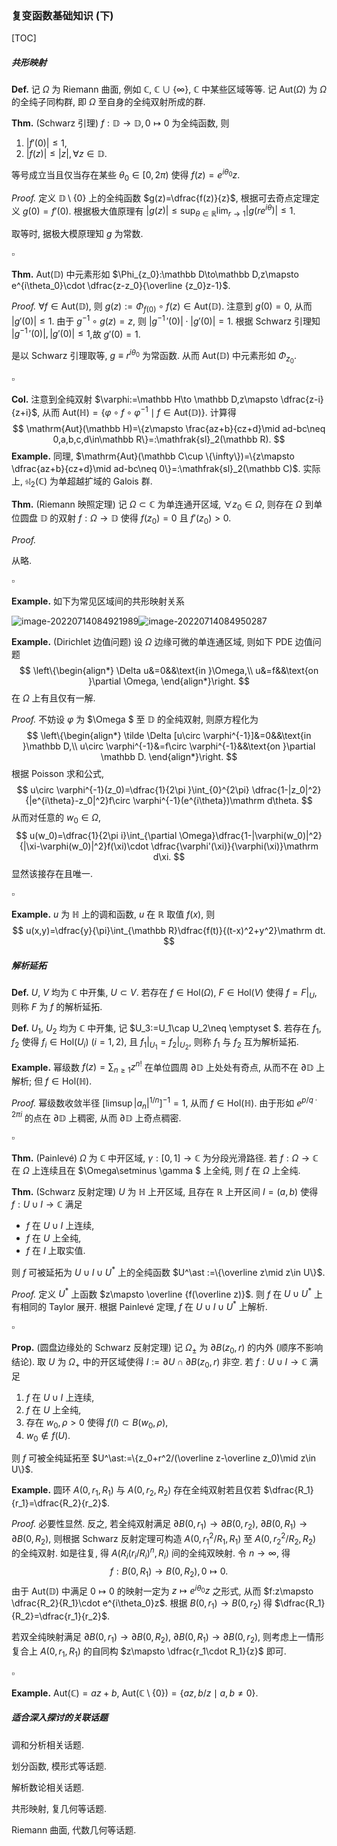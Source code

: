 ### 复变函数基础知识 (下)

[TOC]

##### 共形映射

**Def.** 记 $\Omega$ 为 Riemann 曲面, 例如 $\mathbb C$, $\mathbb C\cup\{\infty\}$, $\mathbb C$ 中某些区域等等. 记 $\mathrm{Aut}(\Omega)$ 为 $\Omega$ 的全纯子同构群, 即 $\Omega$ 至自身的全纯双射所成的群. 

**Thm.** (Schwarz 引理) $f:\mathbb D\to \mathbb D,0\mapsto 0$ 为全纯函数, 则

1. $|f'(0)|\leq 1$,
2. $|f(z)|\leq |z|, \forall z\in\mathbb D$. 

等号成立当且仅当存在某些 $\theta_0\in[0,2\pi)$ 使得 $f(z)=e^{i\theta_0}z$. 

*Proof.* 定义 $\mathbb D\setminus \{0\}$ 上的全纯函数 $g(z)=\dfrac{f(z)}{z}$, 根据可去奇点定理定义 $g(0)=f'(0)$. 根据极大值原理有 $|g(z)|\leq \sup_{\theta\in\mathbb R}\lim_{r\to 1}|g(re^{i\theta})|\leq 1$.

取等时, 据极大模原理知 $g$ 为常数. 

$\square$

**Thm.** $\mathrm{Aut}(\mathbb D)$ 中元素形如 $\Phi_{z_0}:\mathbb D\to\mathbb D,z\mapsto e^{i\theta_0}\cdot \dfrac{z-z_0}{\overline {z_0}z-1}$. 

*Proof.* $\forall f\in \mathrm{Aut}(\mathbb D)$, 则 $g(z):=\Phi_{f(0)}\circ f(z)\in\mathrm{Aut}(\mathbb D)$. 注意到 $g(0)=0$, 从而 $|g'(0)|\leq 1$. 由于 $g^{-1}\circ g(z)=z$, 则 $|g^{-1} \,'(0)|\cdot |g'(0)|=1$. 根据 Schwarz 引理知 $|g^{-1} \,'(0)|, |g'(0)|\leq1$,故 $g'(0)=1$. 

是以 Schwarz 引理取等, $g\equiv r^{i\theta_0}$ 为常函数. 从而 $\mathrm{Aut}(\mathbb D)$ 中元素形如 $\Phi_{z_0}$. 

$\square$

**Col.** 注意到全纯双射 $\varphi:=\mathbb H\to \mathbb D,z\mapsto \dfrac{z-i}{z+i}$, 从而 $\mathrm{Aut}(\mathrm{\mathbb H})=\{\varphi\circ f\circ \varphi^{-1}\mid f\in\mathrm{Aut}(\mathbb D)\}$. 计算得
$$
\mathrm{Aut}(\mathbb H)=\{z\mapsto \frac{az+b}{cz+d}\mid ad-bc\neq 0,a,b,c,d\in\mathbb R\}=:\mathfrak{sl}_2(\mathbb R).
$$
**Example.** 同理, $\mathrm{Aut}(\mathbb C\cup \{\infty\})=\{z\mapsto \dfrac{az+b}{cz+d}\mid ad-bc\neq 0\}=:\mathfrak{sl}_2(\mathbb C)$. 实际上, $\mathfrak{sl}_2(\mathbb C)$ 为单超越扩域的 Galois 群. 

**Thm.** (Riemann 映照定理) 记 $\Omega\subset \mathbb C$ 为单连通开区域, $\forall z_0\in \Omega$, 则存在 $\Omega$ 到单位圆盘 $\mathbb D$ 的双射 $f:\Omega\to \mathbb D$ 使得 $f(z_0)=0$ 且 $f'(z_0)>0$. 

*Proof.* 

从略.

$\square$

**Example.** 如下为常见区域间的共形映射关系

![image-20220714084921989](https://s2.loli.net/2022/07/14/XZSTghf2mkWsazP.png)![image-20220714084950287](https://s2.loli.net/2022/07/14/gwm6K9ZuhY4JCnN.png)

**Example.** (Dirichlet 边值问题) 设 $\Omega$ 边缘可微的单连通区域, 则如下 PDE 边值问题
$$
\left\{\begin{align*}
\Delta u&=0&&\text{in }\Omega,\\
u&=f&&\text{on }\partial \Omega,
\end{align*}\right.
$$
在 $\Omega$ 上有且仅有一解. 

*Proof.* 不妨设 $\varphi$ 为 $\Omega $ 至 $\mathbb D$​ 的全纯双射, 则原方程化为
$$
\left\{\begin{align*}
\tilde \Delta [u\circ \varphi^{-1}]&=0&&\text{in }\mathbb D,\\
u\circ \varphi^{-1}&=f\circ \varphi^{-1}&&\text{on }\partial \mathbb D.
\end{align*}\right.
$$
根据 Poisson 求和公式, 
$$
u\circ \varphi^{-1}(z_0)=\dfrac{1}{2\pi }\int_{0}^{2\pi} \dfrac{1-|z_0|^2}{|e^{i\theta}-z_0|^2}f\circ \varphi^{-1}(e^{i\theta})\mathrm d\theta.
$$
从而对任意的 $w_0\in \Omega$, 
$$
u(w_0)=\dfrac{1}{2\pi i}\int_{\partial \Omega}\dfrac{1-|\varphi(w_0)|^2}{|\xi-\varphi(w_0)|^2}f(\xi)\cdot \dfrac{\varphi'(\xi)}{\varphi(\xi)}\mathrm d\xi.
$$
显然该接存在且唯一. 

$\square$

**Example.** $u$ 为 $\mathbb H$ 上的调和函数, $u$ 在 $\mathbb R$ 取值 $f(x)$, 则
$$
u(x,y)=\dfrac{y}{\pi}\int_{\mathbb R}\dfrac{f(t)}{(t-x)^2+y^2}\mathrm dt.
$$

##### 解析延拓

**Def.** $U$, $V$ 均为 $\mathbb C$ 中开集, $U\subset V$. 若存在 $f\in\mathrm{Hol}(\Omega)$, $F\in\mathrm{Hol}(V)$ 使得 $f=F|_U$, 则称 $F$ 为 $f$ 的解析延拓. 

**Def.** $U_1$, $U_2$ 均为 $\mathbb C$ 中开集, 记 $U_3:=U_1\cap U_2\neq \emptyset $. 若存在 $f_1$, $f_2$ 使得 $f_i\in\mathrm{Hol}(U_i)$ ($i=1,2$), 且 $f_1|_{U_1}=f_2|_{U_2}$, 则称 $f_1$ 与 $f_2$ 互为解析延拓. 

**Example.** 幂级数 $f(z)=\sum_{n\geq 1}z^{n!}$ 在单位圆周 $\partial \mathbb D$ 上处处有奇点, 从而不在 $\partial\mathbb D$ 上解析; 但 $f\in\mathrm{Hol}(\mathbb H)$. 

*Proof.* 幂级数收敛半径 $[\limsup |a_n|^{1/n}]^{-1}=1$, 从而 $f\in\mathrm{Hol}(\mathbb H)$. 由于形如 $e^{p/q\cdot 2\pi i}$ 的点在 $\partial \mathbb D$ 上稠密, 从而 $\partial \mathbb D$ 上奇点稠密. 

$\square$

**Thm.** (Painlevé) $\Omega$ 为 $\mathbb C$ 中开区域, $\gamma:[0,1]\to\mathbb C$ 为分段光滑路径. 若 $f:\Omega\to \mathbb C$ 在 $\Omega$ 上连续且在 $\Omega\setminus \gamma $ 上全纯, 则 $f$ 在 $\Omega$ 上全纯. 

**Thm.** (Schwarz 反射定理) $U$ 为 $\mathbb H$ 上开区域, 且存在 $\mathbb R$ 上开区间 $I=(a,b)$ 使得 $f:U\cup I\to \mathbb C$ 满足

* $f$ 在 $U\cup I$ 上连续,
* $f$ 在 $U$ 上全纯,
* $f$ 在 $I$ 上取实值.

则 $f$ 可被延拓为 $U\cup I\cup U^\ast$ 上的全纯函数 $U^\ast :=\{\overline z\mid z\in U\}$. 

*Proof.* 定义 $U^\ast$ 上函数 $z\mapsto \overline {f(\overline z)}$. 则 $f$ 在 $U\cup U^\ast$ 上有相同的 Taylor 展开. 根据 Painlevé 定理, $f$ 在 $U\cup I\cup U^\ast$ 上解析. 

$\square$

**Prop.** (圆盘边缘处的 Schwarz 反射定理) 记 $\Omega_\pm$ 为 $\partial B(z_0,r)$ 的内外 (顺序不影响结论). 取 $U$ 为 $\Omega_+$ 中的开区域使得 $I:=\partial U\cap \partial B(z_0,r)$ 非空. 若 $f:U\cup I\to \mathbb C$ 满足 

1. $f$ 在 $U\cup I$ 上连续,
2. $f$ 在 $U$ 上全纯,
3. 存在 $w_0,\rho>0$ 使得 $f(I)\subset B(w_0,\rho)$,
4. $w_0\notin f(U)$. 

则 $f$ 可被全纯延拓至 $U^\ast:=\{z_0+r^2/(\overline z-\overline z_0)\mid z\in U\}$. 

**Example.** 圆环 $A(0,r_1,R_1)$ 与 $A(0,r_2,R_2)$ 存在全纯双射若且仅若 $\dfrac{R_1}{r_1}=\dfrac{R_2}{r_2}$. 

*Proof.* 必要性显然. 反之, 若全纯双射满足 $\partial B(0,r_1)\to \partial B(0,r_2)$, $\partial B (0,R_1)\to \partial B(0,R_2)$, 则根据 Schwarz 反射定理可构造 $A(0,r_1^2/R_1,R_1)$ 至 $A(0,r_2^2/R_2,R_2)$ 的全纯双射. 如是往复, 得 $A(R_i(r_i/R_i)^n,R_i)$ 间的全纯双映射. 令 $n\to \infty$, 得
$$
f:B(0,R_1)\to B(0,R_2), 0\mapsto0.
$$
由于 $\mathrm{Aut}(\mathbb D)$ 中满足 $0\mapsto 0$ 的映射一定为 $z\mapsto e^{i\theta_0} z$ 之形式, 从而 $f:z\mapsto \dfrac{R_2}{R_1}\cdot e^{i\theta_0}z$. 根据 $B(0,r_1)\to B(0,r_2)$ 得 $\dfrac{R_1}{R_2}=\dfrac{r_1}{r_2}$. 

若双全纯映射满足 $\partial B(0,r_1)\to \partial B(0,R_2)$, $\partial B (0,R_1)\to \partial B(0,r_2)$, 则考虑上一情形复合上 $A(0,r_1,R_1)$ 的自同构 $z\mapsto \dfrac{r_1\cdot R_1}{z}$ 即可. 

$\square$

**Example.** $\mathrm{Aut}(\mathbb C)=az+b$, $\mathrm{Aut}(\mathbb C\setminus \{0\})=\{az,b/z\mid a,b\neq 0 \}$. 

##### 适合深入探讨的关联话题

调和分析相关话题.

划分函数, 模形式等话题. 

解析数论相关话题. 

共形映射, 复几何等话题.

Riemann 曲面, 代数几何等话题.